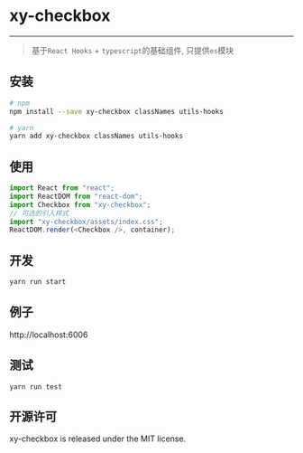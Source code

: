 # xy-checkbox

---

> 基于`React Hooks` + `typescript`的基础组件, 只提供`es`模块

## 安装

```sh
# npm
npm install --save xy-checkbox classNames utils-hooks

# yarn
yarn add xy-checkbox classNames utils-hooks
```

## 使用

```ts
import React from "react";
import ReactDOM from "react-dom";
import Checkbox from "xy-checkbox";
// 可选的引入样式
import "xy-checkbox/assets/index.css";
ReactDOM.render(<Checkbox />, container);
```

## 开发

```sh
yarn run start
```

## 例子

http://localhost:6006

## 测试

```
yarn run test
```

## 开源许可

xy-checkbox is released under the MIT license.
